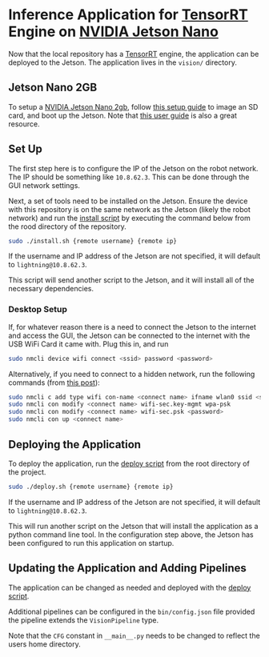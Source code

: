 # Inference Application for [TensorRT](https://developer.nvidia.com/tensorrt) Engine on [NVIDIA Jetson Nano](https://www.nvidia.com/en-us/autonomous-machines/embedded-systems/jetson-nano/education-projects/)

Now that the local repository has a [TensorRT](https://developer.nvidia.com/tensorrt) engine, the application can be deployed to the Jetson. The application lives in the `vision/` directory.

## Jetson Nano 2GB

To setup a [NVIDIA Jetson Nano 2gb](https://www.nvidia.com/en-us/autonomous-machines/embedded-systems/jetson-nano/education-projects/), follow [this setup guide](https://developer.nvidia.com/embedded/learn/get-started-jetson-nano-2gb-devkit#intro) to image an SD card, and boot up the Jetson.
Note that [this user guide](https://developer.nvidia.com/embedded/learn/jetson-nano-2gb-devkit-user-guide) is also a great resource.

## Set Up

The first step here is to configure the IP of the Jetson on the robot network. The IP should be something like `10.8.62.3`. This can be done through the GUI network settings.

Next, a set of tools need to be installed on the Jetson. Ensure the device with this repository is on the same network as the Jetson (likely the robot network) and run the [install script](https://github.com/edurso/obj-detect/blob/master/install.sh) by executing the command below from the rood directory of the repository.

```bash
sudo ./install.sh {remote username} {remote ip}
```

If the username and IP address of the Jetson are not specified, it will default to `lightning@10.8.62.3`.

This script will send another script to the Jetson, and it will install all of the necessary dependencies.

### Desktop Setup

If, for whatever reason there is a need to connect the Jetson to the internet and access the GUI, the Jetson can be connected to the internet with the USB WiFi Card it came with. Plug this in, and run

```bash
sudo nmcli device wifi connect <ssid> password <password>
```

Alternatively, if you need to connect to a hidden network, run the following commands (from [this post](https://stackoverflow.com/questions/35476428/how-to-connect-to-hidden-wifi-network-using-nmcli)):

```bash
sudo nmcli c add type wifi con-name <connect name> ifname wlan0 ssid <ssid>
sudo nmcli con modify <connect name> wifi-sec.key-mgmt wpa-psk
sudo nmcli con modify <connect name> wifi-sec.psk <password>
sudo nmcli con up <connect name>
```

## Deploying the Application

To deploy the application, run the [deploy script](https://github.com/edurso/obj-detect/blob/master/deploy.sh) from the root directory of the project.

```bash
sudo ./deploy.sh {remote username} {remote ip}
```

If the username and IP address of the Jetson are not specified, it will default to `lightning@10.8.62.3`.

This will run another script on the Jetson that will install the application as a python command line tool. In the configuration step above, the Jetson has been configured to run this application on startup.

## Updating the Application and Adding Pipelines

The application can be changed as needed and deployed with the [deploy script](https://github.com/edurso/obj-detect/blob/master/deploy.sh).

Additional pipelines can be configured in the `bin/config.json` file provided the pipeline extends the `VisionPipeline` type.

Note that the `CFG` constant in `__main__.py` needs to be changed to reflect the users home directory.
